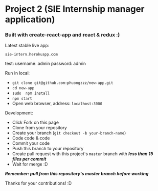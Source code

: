 # Project 2 (SIE Internship manager application)
### Built with create-react-app and react & redux :)

Latest stable live app:


```sie-intern.herokuapp.com```

test:
  username: admin
  password: admin

Run in local:

 * ```git clone git@github.com:phuongzzz/new-app.git```
 * ```cd new-app```
 * ```sudo  npm install```
 * ```npm start```
 * Open web browser, address: ```localhost:3000```

Development:

* Click Fork on this page
* Clone from your repository
* Create your branch (```git checkout -b your-branch-name```)
* Code code & code
* Commit your code
* Push this branch to your repository
* Create pull request with this project's ```master``` branch with ***less than 15 files per commit***
* Wait for merge :D

***Remember: pull from this repository's master branch before working***

Thanks for your contributions! :D
